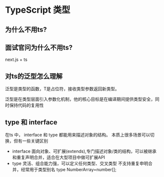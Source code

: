 # TypeScript 类型
## 为什么不用ts?
 
## 面试官问为什么不用ts?




 next.js + ts

 ## 对ts的泛型怎么理解

 泛型是类型的函数，T是占位符，接收类型参数返回新类型。

 泛型是在类型层面引入参数化机制，他的核心目标是在编译期间提供类型安全，同时保持代码的复用性

 ## type 和 interface
 在ts 中， interface 和 type 都能用来描述对象的结构。
 本质上很多场景可以切换，但有一些关键区别

 - interface 面向对象、可扩展(extends),专门描述对象/类的结构，可以被继承
 和重复声明合并，适合在大型项目中做可扩展API
 - type 灵活、组合能力强，可以定义任何类型、交叉类型
 不支持重复申明合并，经常用于类型别名
 type NumberArray=number[];